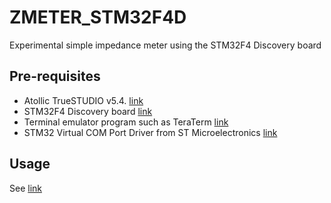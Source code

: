 # ZMETER_STM32F4D
Experimental simple impedance meter using the STM32F4 Discovery board 

## Pre-requisites
- Atollic TrueSTUDIO v5.4. [link](https://atollic.com/resources/download/windows/windows-archive/)
- STM32F4 Discovery board [link](https://www.st.com/en/evaluation-tools/stm32-discovery-kits.html)
- Terminal emulator program such as TeraTerm [link](https://ttssh2.osdn.jp/index.html.en)
- STM32 Virtual COM Port Driver from ST Microelectronics [link](https://www.st.com/en/development-tools/stsw-stm32102.html)

## Usage
See [link](https://hackbeacon.blogspot.com/2020/04/simple-impedance-meter-project-with.html)
